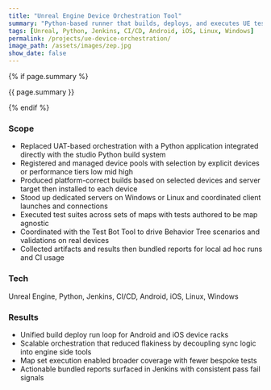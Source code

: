```yaml
---
title: "Unreal Engine Device Orchestration Tool"
summary: "Python-based runner that builds, deploys, and executes UE test suites across Android and iOS device pools with server coordination"
tags: [Unreal, Python, Jenkins, CI/CD, Android, iOS, Linux, Windows]
permalink: /projects/ue-device-orchestration/
image_path: /assets/images/zep.jpg
show_date: false
---
```


{% if page.summary %}
<p class="page__lead">{{ page.summary }}</p>
{% endif %}

### Scope
<ul>
  <li>Replaced UAT-based orchestration with a Python application integrated directly with the studio Python build system</li>
  <li>Registered and managed device pools with selection by explicit devices or performance tiers low mid high</li>
  <li>Produced platform-correct builds based on selected devices and server target then installed to each device</li>
  <li>Stood up dedicated servers on Windows or Linux and coordinated client launches and connections</li>
  <li>Executed test suites across sets of maps with tests authored to be map agnostic</li>
  <li>Coordinated with the Test Bot Tool to drive Behavior Tree scenarios and validations on real devices</li>
  <li>Collected artifacts and results then bundled reports for local ad hoc runs and CI usage</li>
</ul>

### Tech
Unreal Engine, Python, Jenkins, CI/CD, Android, iOS, Linux, Windows

### Results
<ul>
  <li>Unified build deploy run loop for Android and iOS device racks</li>
  <li>Scalable orchestration that reduced flakiness by decoupling sync logic into engine side tools</li>
  <li>Map set execution enabled broader coverage with fewer bespoke tests</li>
  <li>Actionable bundled reports surfaced in Jenkins with consistent pass fail signals</li>
</ul>
